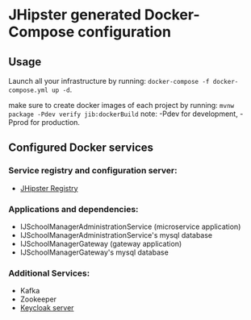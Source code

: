 # JHipster generated Docker-Compose configuration

## Usage

Launch all your infrastructure by running: `docker-compose -f docker-compose.yml up -d`.


make sure to create docker images of each project by running: `mvnw package -Pdev verify jib:dockerBuild`
note: -Pdev for development, -Pprod for production.
## Configured Docker services

### Service registry and configuration server:

- [JHipster Registry](http://localhost:8761)

### Applications and dependencies:

- IJSchoolManagerAdministrationService (microservice application)
- IJSchoolManagerAdministrationService's mysql database
- IJSchoolManagerGateway (gateway application)
- IJSchoolManagerGateway's mysql database

### Additional Services:

- Kafka
- Zookeeper
- [Keycloak server](http://localhost:9080)
